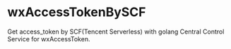 # wxAccessTokenBySCF
Get access_token by SCF(Tencent Serverless) with golang
Central Control Service for wxAccessToken.

